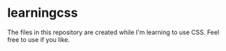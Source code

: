 # learningcss
The files in this repository are created while I'm learning to use CSS. Feel free to use if you like. 
